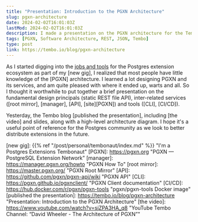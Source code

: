 ```yaml
---
title: "Presentation: Introduction to the PGXN Architecture"
slug: pgxn-architecture
date: 2024-02-02T16:01:03Z
lastMod: 2024-02-02T16:01:03Z
description: I made a presentation on the PGXN architecture for the Tembo team.
tags: [PGXN, Software Architecture, REST, JSON, Tembo]
type: post
link: https://tembo.io/blog/pgxn-architecture
---
```


As I started digging into the [jobs and tools] for the Postgres extension
ecosystem as part of my [new gig], I realized that most people have little
knowledge of the [PGXN] architecture. I learned a lot designing PGXN and its
services, and am quite pleased with where it ended up, warts and all. So I
thought it worthwhile to put together a brief presentation on the fundamental
design principals (static REST file API), inter-related services ([root mirror],
[manager], [API], [site][PGXN]) and tools ([CLI], [CI/CD]).

Yesterday, the Tembo blog [published the presentation], including [the video]
and slides, along with a high-level architecture diagram. I hope it's a useful
point of reference for the Postgres community as we look to better distribute
extensions in the future.

  [jobs and tools]: https://gist.github.com/theory/898c8802937ad8361ccbcc313054c29d
    "Extension Ecosystem: Jobs and Tools"
  [new gig]: {{% ref "/post/personal/tembonaut/index.md" %}}
    "I'm a Postgres Extensions Tembonaut"
  [PGXN]: https://pgxn.org "PGXN — PostgreSQL Extension Network"
  [manager]: https://manager.pgxn.org/howto "PGXN How To"
  [root mirror]: https://master.pgxn.org/ "PGXN Root Mirror"
  [API]: https://github.com/pgxn/pgxn-api/wiki "PGXN API"
  [CLI]: https://pgxn.github.io/pgxnclient/ "PGXN Client documentation"
  [CI/CD]: https://hub.docker.com/r/pgxn/pgxn-tools "pgxn/pgxn-tools Docker image"
  [published the presentation]: https://tembo.io/blog/pgxn-architecture
    "Presentation: Introduction to the PGXN Architecture"
 [the video]: https://www.youtube.com/watch?v=sjZPA3HA_q8
   "YouTube Tembo Channel: “David Wheeler - The Architecture of PGXN”"
